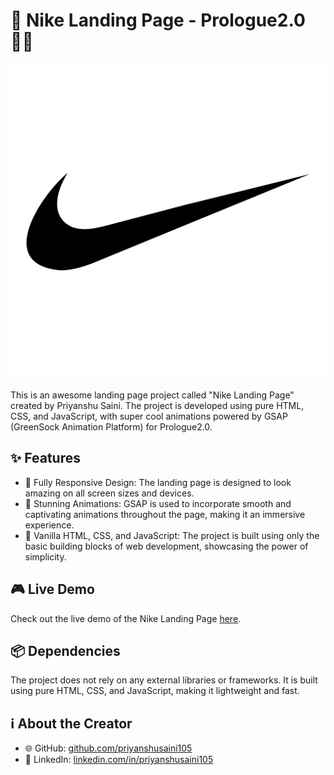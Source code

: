 # 👟 Nike Landing Page - Prologue2.0 🏃‍♂️

![Nike Landing Page](nike.png)

This is an awesome landing page project called "Nike Landing Page" created by Priyanshu Saini. The project is developed using pure HTML, CSS, and JavaScript, with super cool animations powered by GSAP (GreenSock Animation Platform)  for Prologue2.0.

## ✨ Features

- 📱 Fully Responsive Design: The landing page is designed to look amazing on all screen sizes and devices.
- 🎥 Stunning Animations: GSAP is used to incorporate smooth and captivating animations throughout the page, making it an immersive experience.
- 🍦 Vanilla HTML, CSS, and JavaScript: The project is built using only the basic building blocks of web development, showcasing the power of simplicity.

## 🎮 Live Demo

Check out the live demo of the Nike Landing Page [here](https://nike-priyanshusaini.tiiny.site).

## 📦 Dependencies

The project does not rely on any external libraries or frameworks. It is built using pure HTML, CSS, and JavaScript, making it lightweight and fast.

## ℹ️ About the Creator

- 🌐 GitHub: [github.com/priyanshusaini105](https://github.com/priyanshusaini105)
- 💼 LinkedIn: [linkedin.com/in/priyanshusaini105](https://www.linkedin.com/in/priyanshusaini105/)
